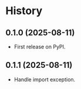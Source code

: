 # History

## 0.1.0 (2025-08-11)

-   First release on PyPI.

## 0.1.1 (2025-08-11)

-   Handle import exception.
